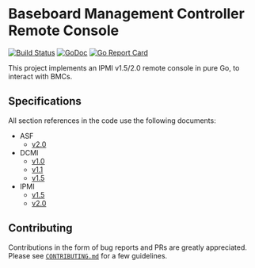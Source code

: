 # Baseboard Management Controller Remote Console

[![Build Status](https://travis-ci.org/gebn/bmc.svg?branch=master)](https://travis-ci.org/gebn/bmc)
[![GoDoc](https://godoc.org/github.com/gebn/bmc?status.svg)](https://godoc.org/github.com/gebn/bmc)
[![Go Report Card](https://goreportcard.com/badge/github.com/gebn/bmc)](https://goreportcard.com/report/github.com/gebn/bmc)

This project implements an IPMI v1.5/2.0 remote console in pure Go, to interact with BMCs.

## Specifications

All section references in the code use the following documents:

 - ASF
    - [v2.0](https://www.dmtf.org/sites/default/files/standards/documents/DSP0136.pdf)
 - DCMI
    - [v1.0](https://www.intel.com/content/dam/www/public/us/en/documents/technical-specifications/dcmi-spec.pdf)
    - [v1.1](https://www.intel.com/content/dam/www/public/us/en/documents/technical-specifications/dcmi-v1-1-rev1-0-spec.pdf)
    - [v1.5](https://www.intel.com/content/dam/www/public/us/en/documents/technical-specifications/dcmi-v1-5-rev-spec.pdf)
 - IPMI
    - [v1.5](https://www.intel.com/content/dam/www/public/us/en/documents/product-briefs/second-gen-interface-spec-v1.5-rev1.1.pdf)
    - [v2.0](https://www.intel.com/content/dam/www/public/us/en/documents/specification-updates/ipmi-intelligent-platform-mgt-interface-spec-2nd-gen-v2-0-spec-update.pdf)

## Contributing

Contributions in the form of bug reports and PRs are greatly appreciated.
Please see [`CONTRIBUTING.md`](CONTRIBUTING.md) for a few guidelines.
